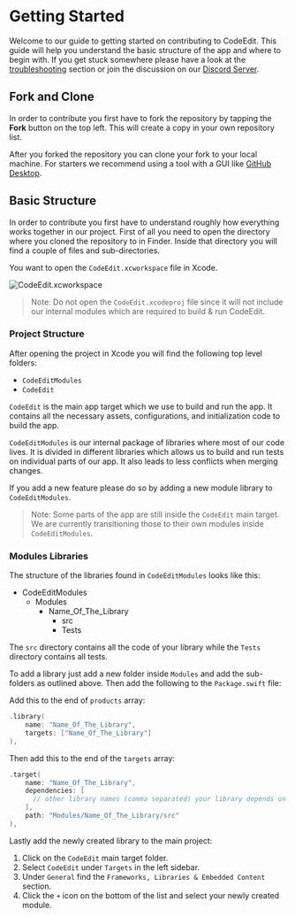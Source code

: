 # Getting Started

Welcome to our guide to getting started on contributing to CodeEdit. This guide will help you understand the basic structure of the app and where to begin with. If you get stuck somewhere please have a look at the [troubleshooting](./Troubleshooting) section or join the discussion on our [Discord Server](https://discord.gg/vChUXVf9Em).

## Fork and Clone

In order to contribute you first have to fork the repository by tapping the **Fork** button on the top left. This will create a copy in your own repository list.

After you forked the repository you can clone your fork to your local machine. For starters we recommend using a tool with a GUI like [GitHub Desktop](https://desktop.github.com).

## Basic Structure

In order to contribute you first have to understand roughly how everything works together in our project.
First of all you need to open the directory where you cloned the repository to in Finder. Inside that directory you will find a couple of files and sub-directories.

You want to open the `CodeEdit.xcworkspace` file in Xcode.

![CodeEdit.xcworkspace](https://user-images.githubusercontent.com/9460130/158924759-42a61d23-4961-4bfb-8d44-930ec2427f0f.png)

> Note: Do not open the `CodeEdit.xcodeproj` file since it will not include our internal modules which are required to build & run CodeEdit.

### Project Structure

After opening the project in Xcode you will find the following top level folders:

* `CodeEditModules`
* `CodeEdit`

`CodeEdit` is the main app target which we use to build and run the app. It contains all the necessary assets, configurations, and initialization code to build the app.

`CodeEditModules` is our internal package of libraries where most of our code lives. It is divided in different libraries which allows us to build and run tests on individual parts of our app. It also leads to less conflicts when merging changes.

If you add a new feature please do so by adding a new module library to `CodeEditModules`.

> Note: Some parts of the app are still inside the `CodeEdit` main target. We are currently transitioning those to their own modules inside `CodeEditModules`.

### Modules Libraries

The structure of the libraries found in `CodeEditModules` looks like this:

* CodeEditModules
  * Modules
    * Name_Of_The_Library
      * src
      * Tests

The `src` directory contains all the code of your library while the `Tests` directory contains all tests.

To add a library just add a new folder inside `Modules` and add the sub-folders as outlined above. Then add the following to the `Package.swift` file:

Add this to the end of `products` array:

```swift
.library(
    name: "Name_Of_The_Library",
    targets: ["Name_Of_The_Library"]
),
```

Then add this to the end of the `targets` array:

```swift
.target(
    name: "Name_Of_The_Library",
    dependencies: [
      // other library names (comma separated) your library depends on
    ],
    path: "Modules/Name_Of_The_Library/src"
),
```

Lastly add the newly created library to the main project:

1. Click on the `CodeEdit` main target folder.
2. Select `CodeEdit` under `Targets` in the left sidebar.
3. Under `General` find the `Frameworks, Libraries & Embedded Content` section.
4. Click the `+` icon on the bottom of the list and select your newly created module.
